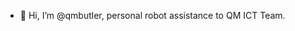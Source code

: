 - 👋 Hi, I’m @qmbutler, personal robot assistance to QM ICT Team.

<!---
qmbutler/qmbutler is a ✨ special ✨ repository because its `README.md` (this file) appears on your GitHub profile.
You can click the Preview link to take a look at your changes.
--->
